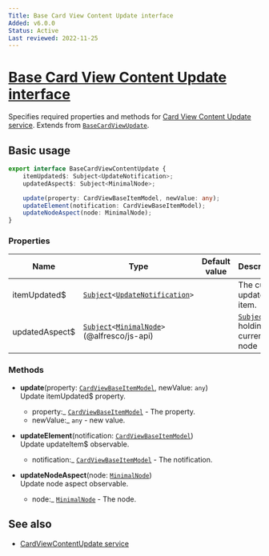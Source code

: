 ```yaml
---
Title: Base Card View Content Update interface
Added: v6.0.0
Status: Active
Last reviewed: 2022-11-25
---
```


# [Base Card View Content Update interface](../../../lib/content-services/src/lib/interfaces/base-card-view-content-update.interface.ts "Defined in base-card-view-content-update.interface.ts")

Specifies required properties and methods for [Card View Content Update service](../../../lib/content-services/src/lib/services/card-view-content-update.service.ts).
Extends from [`BaseCardViewUpdate`](../../../lib/core/src/lib/card-view/interfaces/base-card-view-update.interface.ts).

## Basic usage

```ts
export interface BaseCardViewContentUpdate {
    itemUpdated$: Subject<UpdateNotification>;
    updatedAspect$: Subject<MinimalNode>;

    update(property: CardViewBaseItemModel, newValue: any);
    updateElement(notification: CardViewBaseItemModel);
    updateNodeAspect(node: MinimalNode);
}
```

### Properties

| Name | Type | Default value | Description |
| ---- | ---- | ------------- | ----------- |
| itemUpdated$ | [`Subject`](http://reactivex.io/documentation/subject.html)`<`[`UpdateNotification`](../../../lib/core/src/lib/card-view/interfaces/update-notification.interface.ts)`>` |  | The current updated item. |
| updatedAspect$ | [`Subject`](http://reactivex.io/documentation/subject.html)`<`[`MinimalNode`](https://github.com/Alfresco/alfresco-js-api/blob/master/src/alfresco-core-rest-api/docs/NodeMinimalEntry.md)`>`(@alfresco/js-api) |  | [`Subject`](http://reactivex.io/documentation/subject.html) holding the current node |

### Methods

-   **update**(property: [`CardViewBaseItemModel`](../../../lib/core/src/lib/card-view/models/card-view-baseitem.model.ts), newValue: `any`)<br/>
    Update itemUpdated$ property.

    -   property:\_ [`CardViewBaseItemModel`](../../../lib/core/src/lib/card-view/models/card-view-baseitem.model.ts)  - The property.
    -   newValue:\_ `any`  - new value.

-   **updateElement**(notification: [`CardViewBaseItemModel`](../../../lib/core/src/lib/card-view/models/card-view-baseitem.model.ts))<br/>
    Update updateItem$ observable.

    -   notification:\_ [`CardViewBaseItemModel`](../../../lib/core/src/lib/card-view/models/card-view-baseitem.model.ts)  - The notification.

-   **updateNodeAspect**(node: [`MinimalNode`](https://github.com/Alfresco/alfresco-js-api/blob/master/src/alfresco-core-rest-api/docs/NodeMinimalEntry.md))<br/>
    Update node aspect observable.
    -   node:\_ [`MinimalNode`](https://github.com/Alfresco/alfresco-js-api/blob/master/src/alfresco-core-rest-api/docs/NodeMinimalEntry.md)  - The node.

## See also

-   [CardViewContentUpdate service](../services/card-view-content-update.service.md)
